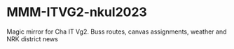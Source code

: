 # MMM-ITVG2-nkul2023
Magic mirror for Cha IT Vg2. Buss routes, canvas assignments, weather and NRK district news
